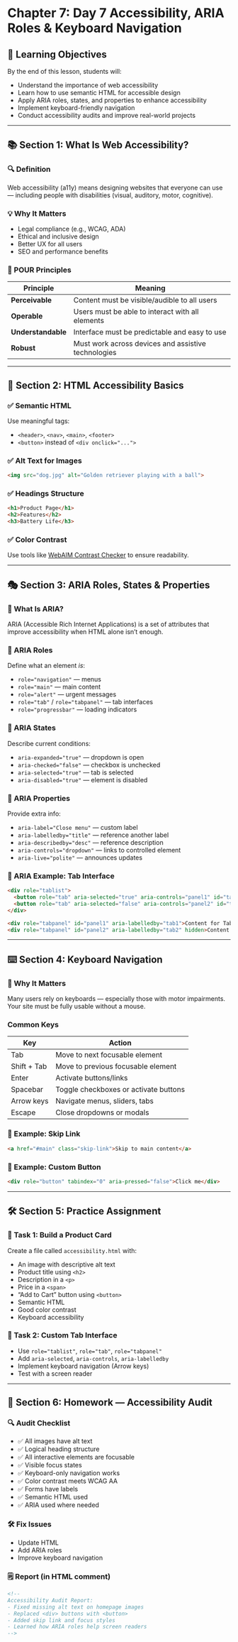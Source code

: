 
# Chapter 7: Day 7 Accessibility, ARIA Roles & Keyboard Navigation

## 🎯 Learning Objectives
By the end of this lesson, students will:
- Understand the importance of web accessibility
- Learn how to use semantic HTML for accessible design
- Apply ARIA roles, states, and properties to enhance accessibility
- Implement keyboard-friendly navigation
- Conduct accessibility audits and improve real-world projects

---

## 📚 Section 1: What Is Web Accessibility?

### 🔍 Definition
Web accessibility (a11y) means designing websites that everyone can use — including people with disabilities (visual, auditory, motor, cognitive).

### 💡 Why It Matters
- Legal compliance (e.g., WCAG, ADA)
- Ethical and inclusive design
- Better UX for all users
- SEO and performance benefits

### 🧩 POUR Principles
| Principle      | Meaning                                                                 |
|----------------|-------------------------------------------------------------------------|
| **Perceivable**| Content must be visible/audible to all users                            |
| **Operable**   | Users must be able to interact with all elements                        |
| **Understandable**| Interface must be predictable and easy to use                      |
| **Robust**     | Must work across devices and assistive technologies                    |

---

## 🧱 Section 2: HTML Accessibility Basics

### ✅ Semantic HTML
Use meaningful tags:
- `<header>`, `<nav>`, `<main>`, `<footer>`
- `<button>` instead of `<div onclick="...">`

### ✅ Alt Text for Images
```html
<img src="dog.jpg" alt="Golden retriever playing with a ball">
```

### ✅ Headings Structure
```html
<h1>Product Page</h1>
<h2>Features</h2>
<h3>Battery Life</h3>
```

### ✅ Color Contrast
Use tools like [WebAIM Contrast Checker](https://webaim.org/resources/contrastchecker/) to ensure readability.

---

## 🎭 Section 3: ARIA Roles, States & Properties

### 🔧 What Is ARIA?
ARIA (Accessible Rich Internet Applications) is a set of attributes that improve accessibility when HTML alone isn’t enough.

### 🔹 ARIA Roles
Define what an element *is*:
- `role="navigation"` — menus
- `role="main"` — main content
- `role="alert"` — urgent messages
- `role="tab"` / `role="tabpanel"` — tab interfaces
- `role="progressbar"` — loading indicators

### 🔸 ARIA States
Describe current conditions:
- `aria-expanded="true"` — dropdown is open
- `aria-checked="false"` — checkbox is unchecked
- `aria-selected="true"` — tab is selected
- `aria-disabled="true"` — element is disabled

### 🔸 ARIA Properties
Provide extra info:
- `aria-label="Close menu"` — custom label
- `aria-labelledby="title"` — reference another label
- `aria-describedby="desc"` — reference description
- `aria-controls="dropdown"` — links to controlled element
- `aria-live="polite"` — announces updates

### 🧪 ARIA Example: Tab Interface
```html
<div role="tablist">
  <button role="tab" aria-selected="true" aria-controls="panel1" id="tab1">Tab 1</button>
  <button role="tab" aria-selected="false" aria-controls="panel2" id="tab2">Tab 2</button>
</div>

<div role="tabpanel" id="panel1" aria-labelledby="tab1">Content for Tab 1</div>
<div role="tabpanel" id="panel2" aria-labelledby="tab2" hidden>Content for Tab 2</div>
```

---

## ⌨️ Section 4: Keyboard Navigation

### 🔑 Why It Matters
Many users rely on keyboards — especially those with motor impairments. Your site must be fully usable without a mouse.

### Common Keys
| Key         | Action                                  |
|-------------|------------------------------------------|
| Tab       | Move to next focusable element           |
| Shift + Tab| Move to previous focusable element      |
| Enter     | Activate buttons/links                   |
| Spacebar  | Toggle checkboxes or activate buttons    |
| Arrow keys| Navigate menus, sliders, tabs            |
| Escape    | Close dropdowns or modals                |

### 🧪 Example: Skip Link
```html
<a href="#main" class="skip-link">Skip to main content</a>
```

### 🧪 Example: Custom Button
```html
<div role="button" tabindex="0" aria-pressed="false">Click me</div>
```

---

## 🛠️ Section 5: Practice Assignment

### 🧪 Task 1: Build a Product Card
Create a file called `accessibility.html` with:
- An image with descriptive alt text
- Product title using `<h2>`
- Description in a `<p>`
- Price in a `<span>`
- “Add to Cart” button using `<button>`
- Semantic HTML
- Good color contrast
- Keyboard accessibility

### 🧪 Task 2: Custom Tab Interface
- Use `role="tablist"`, `role="tab"`, `role="tabpanel"`
- Add `aria-selected`, `aria-controls`, `aria-labelledby`
- Implement keyboard navigation (Arrow keys)
- Test with a screen reader

---

## 📝 Section 6: Homework — Accessibility Audit

### 🔍 Audit Checklist
- ✅ All images have alt text
- ✅ Logical heading structure
- ✅ All interactive elements are focusable
- ✅ Visible focus states
- ✅ Keyboard-only navigation works
- ✅ Color contrast meets WCAG AA
- ✅ Forms have labels
- ✅ Semantic HTML used
- ✅ ARIA used where needed

### 🛠️ Fix Issues
- Update HTML
- Add ARIA roles
- Improve keyboard navigation

### 🗒️ Report (in HTML comment)
```html
<!--
Accessibility Audit Report:
- Fixed missing alt text on homepage images
- Replaced <div> buttons with <button>
- Added skip link and focus styles
- Learned how ARIA roles help screen readers
-->
```

